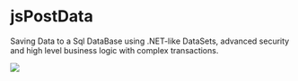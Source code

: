 # jsPostData
Saving Data to a Sql DataBase using .NET-like DataSets, advanced security and high level business logic with complex transactions.

![](https://travis-ci.org/gaelazzo/jsPostData.svg?branch=master)
